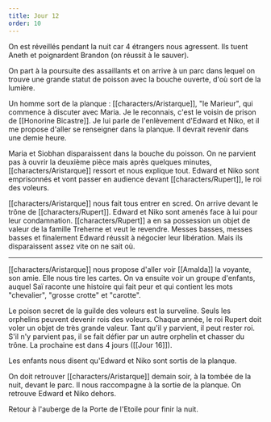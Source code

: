 ```yaml
---
title: Jour 12
order: 10
---
```

On est réveillés pendant la nuit car 4 étrangers nous agressent. Ils tuent Aneth et poignardent Brandon (on réussit à le sauver).

On part à la poursuite des assaillants et on arrive à un parc dans lequel on trouve une grande statut de poisson avec la bouche ouverte, d'où sort de la lumière.

Un homme sort de la planque : [[characters/Aristarque]], "le Marieur", qui commence à discuter avec Maria. Je le reconnais, c'est le voisin de prison de [[Honorine Bicastre]]. Je lui parle de l'enlèvement d'Edward et Niko, et il me propose d'aller se renseigner dans la planque. Il devrait revenir dans une demie heure.

Maria et Siobhan disparaissent dans la bouche du poisson. On ne parvient pas à ouvrir la deuxième pièce mais après quelques minutes, [[characters/Aristarque]] ressort et nous explique tout. Edward et Niko sont emprisonnés et vont passer en audience devant [[characters/Rupert]], le roi des voleurs.

[[characters/Aristarque]] nous fait tous entrer en scred. On arrive devant le trône de [[characters/Rupert]]. Edward et Niko sont amenés face à lui pour leur condamnation. [[characters/Rupert]] a en sa possession un objet de valeur de la famille Treherne et veut le revendre. Messes basses, messes basses et finalement Edward réussit à négocier leur libération. Mais ils disparaissent assez vite on ne sait où.

---

[[characters/Aristarque]] nous propose d'aller voir [[Amalda]] la voyante, son amie. Elle nous tire les cartes.
On va ensuite voir un groupe d'enfants, auquel Saï raconte une histoire qui fait peur et qui contient les mots "chevalier", "grosse crotte" et "carotte".

Le poison secret de la guilde des voleurs est la surveline. Seuls les orphelins peuvent devenir rois des voleurs. Chaque année, le roi Rupert doit voler un objet de très grande valeur. Tant qu'il y parvient, il peut rester roi. S'il n'y parvient pas, il se fait défier par un autre orphelin et chasser du trône. La prochaine est dans 4 jours ([[Jour 16]]).

Les enfants nous disent qu'Edward et Niko sont sortis de la planque.

On doit retrouver [[characters/Aristarque]] demain soir, à la tombée de la nuit, devant le parc. Il nous raccompagne à la sortie de la planque. On retrouve Edward et Niko dehors.

Retour à l'auberge de la Porte de l'Etoile pour finir la nuit.